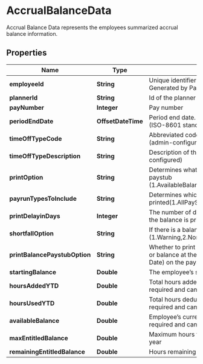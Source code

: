 

# AccrualBalanceData

Accrual Balance Data represents the employees summarized accrual balance information.             

## Properties

| Name | Type | Description | Notes |
|------------ | ------------- | ------------- | -------------|
|**employeeId** | **String** | Unique identifier of the Employee in Paycor&#39;s system. Generated by Paycor. Used for other GET endpoints.  |  |
|**plannerId** | **String** | Id of the planner for this payment |  |
|**payNumber** | **Integer** | Pay number |  [optional] |
|**periodEndDate** | **OffsetDateTime** | Period end date. Format: YYYY-MM-DDTHH:MM:SSZ  (ISO-8601 standard)               |  [optional] |
|**timeOffTypeCode** | **String** | Abbreviated code of the time off type linked to this plan (admin-configured) |  [optional] |
|**timeOffTypeDescription** | **String** | Description of the time off type linked to this plan (admin-configured) |  |
|**printOption** | **String** | Determines what information to print on the payroll paystub (1.AvailableBalanceAndYTD,2.AvailableBalance,3.NoPrint) |  [optional] |
|**payrunTypesToInclude** | **String** | Determines which payroll paystubs should be printed(1.AllPayStubs,2.RegularOnly,3.AdditionalOnly) |  [optional] |
|**printDelayinDays** | **Integer** | The number of days after an employee’s hire date before the balance is printed on the paystub |  [optional] |
|**shortfallOption** | **String** | If there is a balance shortfall at the time of payroll (1.Warning,2.None,3.DoNotPay) |  [optional] |
|**printBalancePaystubOption** | **String** | Whether to print the employee’s current balance (Current) or balance at the end of the pay period (Pay Period End Date) on the paystub |  [optional] |
|**startingBalance** | **Double** | The employee’s start of year balance |  [optional] |
|**hoursAddedYTD** | **Double** | Total hours added from start year to date. This value is required and cannot be null. |  |
|**hoursUsedYTD** | **Double** | Total hours deducted from start year to date. This value is required and cannot be null. |  |
|**availableBalance** | **Double** | Employee’s current available balance. This value is required and cannot be null. |  |
|**maxEntitledBalance** | **Double** | Maximum hours that an employee is entitled to use in a year |  [optional] |
|**remainingEntitledBalance** | **Double** | Hours remaining until maxEntitledBalance limit is reached |  [optional] |



